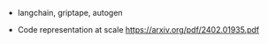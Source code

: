 - langchain, griptape, autogen



- Code representation at scale https://arxiv.org/pdf/2402.01935.pdf

